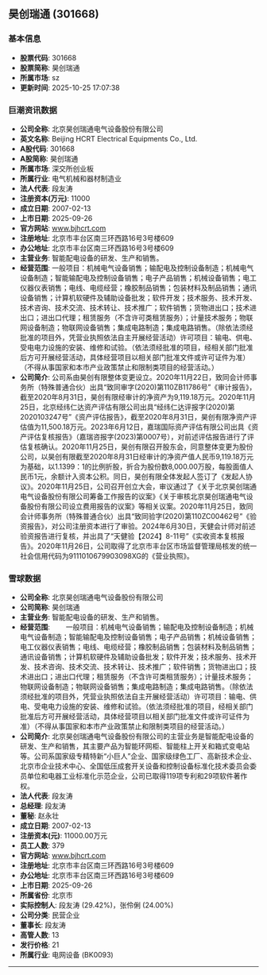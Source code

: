 ## 昊创瑞通 (301668)

### 基本信息

- **股票代码**: 301668
- **股票简称**: 昊创瑞通
- **所属市场**: sz
- **更新时间**: 2025-10-25 17:07:38

### 巨潮资讯数据

- **公司全称**: 北京昊创瑞通电气设备股份有限公司
- **英文名称**: Beijing HCRT Electrical Equipments Co., Ltd.
- **A股代码**: 301668
- **A股简称**: 昊创瑞通
- **所属市场**: 深交所创业板
- **所属行业**: 电气机械和器材制造业
- **法人代表**: 段友涛
- **注册资本(万元)**: 11000
- **成立日期**: 2007-02-13
- **上市日期**: 2025-09-26
- **官方网站**: www.bjhcrt.com
- **注册地址**: 北京市丰台区南三环西路16号3号楼609
- **办公地址**: 北京市丰台区南三环西路16号3号楼609
- **主营业务**: 智能配电设备的研发、生产和销售。
- **经营范围**: 一般项目：机械电气设备销售；输配电及控制设备制造；机械电气设备制造；智能输配电及控制设备销售；电子产品销售；机械设备销售；电工仪器仪表销售；电线、电缆经营；橡胶制品销售；包装材料及制品销售；通讯设备销售；计算机软硬件及辅助设备批发；软件开发；技术服务、技术开发、技术咨询、技术交流、技术转让、技术推广；软件销售；货物进出口；技术进出口；进出口代理；租赁服务（不含许可类租赁服务）；计量技术服务；物联网设备制造；物联网设备销售；集成电路制造；集成电路销售。（除依法须经批准的项目外，凭营业执照依法自主开展经营活动）许可项目：输电、供电、受电电力设施的安装、维修和试验。（依法须经批准的项目，经相关部门批准后方可开展经营活动，具体经营项目以相关部门批准文件或许可证件为准）（不得从事国家和本市产业政策禁止和限制类项目的经营活动。）
- **公司简介**: 公司系由昊创有限整体变更设立。2020年11月22日，致同会计师事务所（特殊普通合伙）出具“致同审字(2020)第110ZB11786号”《审计报告》，截至2020年8月31日，昊创有限经审计的净资产为9,119.18万元。2020年11月25日，北京经纬仁达资产评估有限公司出具“经纬仁达评报字(2020)第2020103247号”《资产评估报告》，截至2020年8月31日，昊创有限净资产评估值为11,500.18万元。2023年6月12日，嘉瑞国际资产评估有限公司出具《资产评估复核报告》（嘉瑞咨报字(2023)第0007号），对前述评估报告进行了评估复核确认。2020年11月25日，昊创有限召开股东会，同意整体变更为股份公司，以昊创有限截至2020年8月31日经审计的净资产值人民币9,119.18万元为基础，以1.1399：1的比例折股，折合为股份数8,000.00万股，每股面值人民币1元，余额计入资本公积。同日，昊创有限全体发起人签订了《发起人协议》。2020年11月25日，公司召开创立大会，审议通过了《关于北京昊创瑞通电气设备股份有限公司筹备工作报告的议案》《关于审核北京昊创瑞通电气设备股份有限公司设立费用报告的议案》等相关议案。2020年11月25日，致同会计师事务所（特殊普通合伙）出具“致同验字(2020)第110ZC00462号”《验资报告》，对公司注册资本进行了审验。2024年6月30日，天健会计师对前述验资报告进行复核，并出具了“天健验【2024】8-11号”《实收资本复核报告》。2020年11月26日，公司取得了北京市丰台区市场监督管理局核发的统一社会信用代码为9111010679903098XG的《营业执照》。

### 雪球数据

- **公司全称**: 北京昊创瑞通电气设备股份有限公司
- **公司简称**: 昊创瑞通
- **主营业务**: 智能配电设备的研发、生产和销售。
- **经营范围**: 　　一般项目：机械电气设备销售；输配电及控制设备制造；机械电气设备制造；智能输配电及控制设备销售；电子产品销售；机械设备销售；电工仪器仪表销售；电线、电缆经营；橡胶制品销售；包装材料及制品销售；通讯设备销售；计算机软硬件及辅助设备批发；软件开发；技术服务、技术开发、技术咨询、技术交流、技术转让、技术推广；软件销售；货物进出口；技术进出口；进出口代理；租赁服务（不含许可类租赁服务）；计量技术服务；物联网设备制造；物联网设备销售；集成电路制造；集成电路销售。（除依法须经批准的项目外，凭营业执照依法自主开展经营活动）许可项目：输电、供电、受电电力设施的安装、维修和试验。（依法须经批准的项目，经相关部门批准后方可开展经营活动，具体经营项目以相关部门批准文件或许可证件为准）（不得从事国家和本市产业政策禁止和限制类项目的经营活动。）
- **公司简介**: 北京昊创瑞通电气设备股份有限公司的主营业务是智能配电设备的研发、生产和销售，其主要产品为智能环网柜、智能柱上开关和箱式变电站等。公司系国家级专精特新“小巨人”企业、国家级绿色工厂、高新技术企业、北京市企业技术中心、全国低压成套开关设备和控制设备标准化技术委员会委员单位和电器工业标准化示范企业，公司已取得119项专利和29项软件著作权。
- **法人代表**: 段友涛
- **总经理**: 段友涛
- **董秘**: 赵永壮
- **成立日期**: 2007-02-13
- **注册资本(元)**: 11000.00万元
- **员工人数**: 379
- **官方网站**: www.bjhcrt.com
- **注册地址**: 北京市丰台区南三环西路16号3号楼609
- **办公地址**: 北京市丰台区南三环西路16号3号楼609
- **上市日期**: 2025-09-26
- **所属省份**: 北京市
- **实际控制人**: 段友涛 (29.42%)，张伶俐 (24.00%)
- **公司分类**: 民营企业
- **董事长**: 段友涛
- **高管人数**: 13
- **发行价格**: 21
- **所属行业**: 电网设备 (BK0093)

---